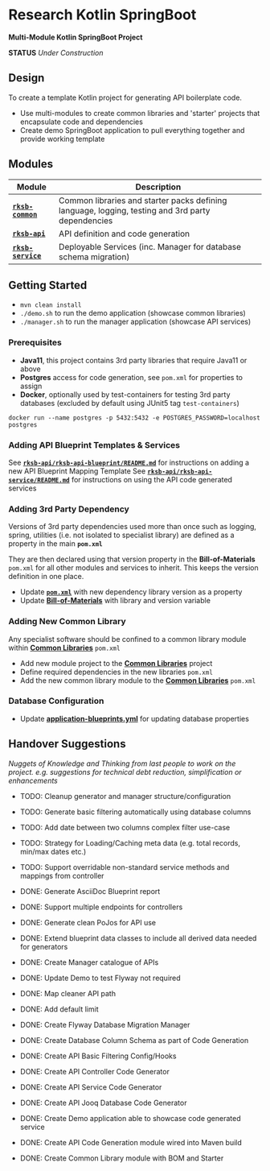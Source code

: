 # Research Kotlin SpringBoot

**Multi-Module Kotlin SpringBoot Project**

**STATUS** _Under Construction_


## Design

To create a template Kotlin project for generating API boilerplate code.

* Use multi-modules to create common libraries and 'starter' projects that encapsulate code and dependencies
* Create demo SpringBoot application to pull everything together and provide working template


## Modules

Module          | Description
--------------- | ------------- 
[**`rksb-common`**](./rksb-common/README.md)    |  Common libraries and starter packs defining language, logging, testing and 3rd party dependencies
[**`rksb-api`**](./rksb-api/README.md)          |  API definition and code generation
[**`rksb-service`**](./rksb-service/README.md)  |  Deployable Services (inc. Manager for database schema migration)


## Getting Started

* `mvn clean install`
* `./demo.sh` to run the demo application (showcase common libraries)
* `./manager.sh` to run the manager application (showcase API services)

### Prerequisites

* **Java11**, this project contains 3rd party libraries that require Java11 or above 
* **Postgres** access for code generation, see `pom.xml` for properties to assign
* **Docker**, optionally used by test-containers for testing 3rd party databases (excluded by default using JUnit5 tag `test-containers`) 

```
docker run --name postgres -p 5432:5432 -e POSTGRES_PASSWORD=localhost postgres
```


### Adding API Blueprint Templates & Services

See [**`rksb-api/rksb-api-blueprint/README.md`**](rksb-api/rksb-api-blueprint/README.md) for instructions on adding a new API Blueprint Mapping Template
See [**`rksb-api/rksb-api-service/README.md`**](rksb-api/rksb-api-service/README.md) for instructions on using the API code generated services


### Adding 3rd Party Dependency

Versions of 3rd party dependencies used more than once such as logging, spring, utilities 
(i.e. not isolated to specialist library) are defined as a property in the main **`pom.xml`**

They are then declared using that version property in the **Bill-of-Materials** `pom.xml` for all other
modules and services to inherit.  This keeps the version definition in one place.

* Update [**`pom.xml`**](./pom.xml) with new dependency library version as a property
* Update [**Bill-of-Materials**](./rksb-common/rksb-common-bom/pom.xml) with library and version variable


### Adding New Common Library

Any specialist software should be confined to a common library module within 
[**Common Libraries**](./rksb-common/rksb-common-lib/pom.xml) `pom.xml`

* Add new module project to the [**Common Libraries**](./rksb-common/rksb-common-lib/) project
* Define required dependencies in the new libraries `pom.xml` 
* Add the new common library module to the [**Common Libraries**](./rksb-common/rksb-common-lib/pom.xml) `pom.xml`


### Database Configuration

* Update [**application-blueprints.yml**](./rksb-api/rksb-api-blueprint/src/main/resources/application-blueprints.yml) for updating database properties


## Handover Suggestions

_Nuggets of Knowledge and Thinking from last people to work on the project._
_e.g. suggestions for technical debt reduction, simplification or enhancements_

* TODO: Cleanup generator and manager structure/configuration
* TODO: Generate basic filtering automatically using database columns
* TODO: Add date between two columns complex filter use-case
* TODO: Strategy for Loading/Caching meta data (e.g. total records, min/max dates etc.)
* TODO: Support overridable non-standard service methods and mappings from controller

* DONE: Generate AsciiDoc Blueprint report
* DONE: Support multiple endpoints for controllers
* DONE: Generate clean PoJos for API use
* DONE: Extend blueprint data classes to include all derived data needed for generators
* DONE: Create Manager catalogue of APIs
* DONE: Update Demo to test Flyway not required
* DONE: Map cleaner API path
* DONE: Add default limit
* DONE: Create Flyway Database Migration Manager
* DONE: Create Database Column Schema as part of Code Generation
* DONE: Create API Basic Filtering Config/Hooks
* DONE: Create API Controller Code Generator
* DONE: Create API Service Code Generator
* DONE: Create API Jooq Database Code Generator
* DONE: Create Demo application able to showcase code generated service
* DONE: Create API Code Generation module wired into Maven build
* DONE: Create Common Library module with BOM and Starter

